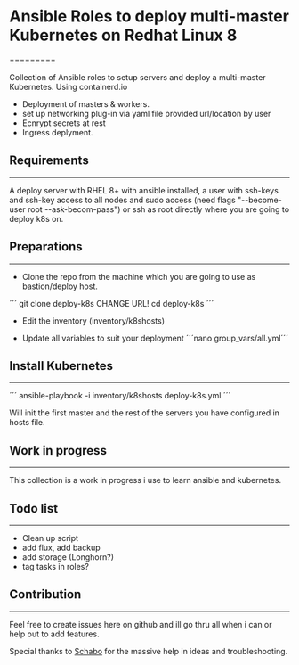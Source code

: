 # Ansible Roles to deploy multi-master Kubernetes on Redhat Linux 8
=========

Collection of Ansible roles to setup servers and deploy a multi-master Kubernetes. Using containerd.io

- Deployment of masters & workers.
- set up networking plug-in via yaml file provided url/location by user
- Ecnrypt secrets at rest
- Ingress deplyment.

## Requirements
------------

A deploy server with RHEL 8+ with ansible installed, a user with ssh-keys and ssh-key access to all nodes and sudo access (need flags "--become-user root --ask-becom-pass") or ssh as root directly where you are going to deploy k8s on.

## Preparations
--------------

- Clone the repo from the machine which you are going to use as bastion/deploy host.

´´´
git clone deploy-k8s CHANGE URL!
cd deploy-k8s
´´´

- Edit the inventory (inventory/k8shosts)

- Update all variables to suit your deployment
´´´nano group_vars/all.yml´´´

## Install Kubernetes
------------

´´´
ansible-playbook -i inventory/k8shosts deploy-k8s.yml
´´´

Will init the first master and the rest of the servers you have configured in hosts file.

## Work in progress
----------------

This collection is a work in progress i use to learn ansible and kubernetes.

## Todo list
----------------

- Clean up script
- add flux, add backup
- add storage (Longhorn?)
- tag tasks in roles?

## Contribution
------------------

Feel free to create issues here on github and ill go thru all when i can or help out to add features.

Special thanks to [Schabo](https://github.com/Schabo) for the massive help in ideas and troubleshooting.
